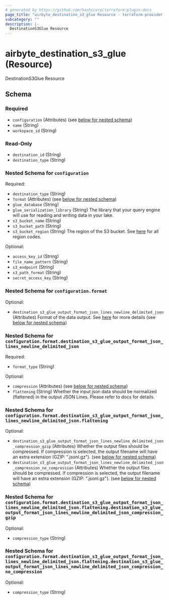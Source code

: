 ```yaml
---
# generated by https://github.com/hashicorp/terraform-plugin-docs
page_title: "airbyte_destination_s3_glue Resource - terraform-provider-airbyte-new"
subcategory: ""
description: |-
  DestinationS3Glue Resource
---
```


# airbyte_destination_s3_glue (Resource)

DestinationS3Glue Resource



<!-- schema generated by tfplugindocs -->
## Schema

### Required

- `configuration` (Attributes) (see [below for nested schema](#nestedatt--configuration))
- `name` (String)
- `workspace_id` (String)

### Read-Only

- `destination_id` (String)
- `destination_type` (String)

<a id="nestedatt--configuration"></a>
### Nested Schema for `configuration`

Required:

- `destination_type` (String)
- `format` (Attributes) (see [below for nested schema](#nestedatt--configuration--format))
- `glue_database` (String)
- `glue_serialization_library` (String) The library that your query engine will use for reading and writing data in your lake.
- `s3_bucket_name` (String)
- `s3_bucket_path` (String)
- `s3_bucket_region` (String) The region of the S3 bucket. See <a href="https://docs.aws.amazon.com/AWSEC2/latest/UserGuide/using-regions-availability-zones.html#concepts-available-regions">here</a> for all region codes.

Optional:

- `access_key_id` (String)
- `file_name_pattern` (String)
- `s3_endpoint` (String)
- `s3_path_format` (String)
- `secret_access_key` (String)

<a id="nestedatt--configuration--format"></a>
### Nested Schema for `configuration.format`

Optional:

- `destination_s3_glue_output_format_json_lines_newline_delimited_json` (Attributes) Format of the data output. See <a href="https://docs.airbyte.com/integrations/destinations/s3/#supported-output-schema">here</a> for more details (see [below for nested schema](#nestedatt--configuration--format--destination_s3_glue_output_format_json_lines_newline_delimited_json))

<a id="nestedatt--configuration--format--destination_s3_glue_output_format_json_lines_newline_delimited_json"></a>
### Nested Schema for `configuration.format.destination_s3_glue_output_format_json_lines_newline_delimited_json`

Required:

- `format_type` (String)

Optional:

- `compression` (Attributes) (see [below for nested schema](#nestedatt--configuration--format--destination_s3_glue_output_format_json_lines_newline_delimited_json--compression))
- `flattening` (String) Whether the input json data should be normalized (flattened) in the output JSON Lines. Please refer to docs for details.

<a id="nestedatt--configuration--format--destination_s3_glue_output_format_json_lines_newline_delimited_json--compression"></a>
### Nested Schema for `configuration.format.destination_s3_glue_output_format_json_lines_newline_delimited_json.flattening`

Optional:

- `destination_s3_glue_output_format_json_lines_newline_delimited_json_compression_gzip` (Attributes) Whether the output files should be compressed. If compression is selected, the output filename will have an extra extension (GZIP: ".jsonl.gz"). (see [below for nested schema](#nestedatt--configuration--format--destination_s3_glue_output_format_json_lines_newline_delimited_json--flattening--destination_s3_glue_output_format_json_lines_newline_delimited_json_compression_gzip))
- `destination_s3_glue_output_format_json_lines_newline_delimited_json_compression_no_compression` (Attributes) Whether the output files should be compressed. If compression is selected, the output filename will have an extra extension (GZIP: ".jsonl.gz"). (see [below for nested schema](#nestedatt--configuration--format--destination_s3_glue_output_format_json_lines_newline_delimited_json--flattening--destination_s3_glue_output_format_json_lines_newline_delimited_json_compression_no_compression))

<a id="nestedatt--configuration--format--destination_s3_glue_output_format_json_lines_newline_delimited_json--flattening--destination_s3_glue_output_format_json_lines_newline_delimited_json_compression_gzip"></a>
### Nested Schema for `configuration.format.destination_s3_glue_output_format_json_lines_newline_delimited_json.flattening.destination_s3_glue_output_format_json_lines_newline_delimited_json_compression_gzip`

Optional:

- `compression_type` (String)


<a id="nestedatt--configuration--format--destination_s3_glue_output_format_json_lines_newline_delimited_json--flattening--destination_s3_glue_output_format_json_lines_newline_delimited_json_compression_no_compression"></a>
### Nested Schema for `configuration.format.destination_s3_glue_output_format_json_lines_newline_delimited_json.flattening.destination_s3_glue_output_format_json_lines_newline_delimited_json_compression_no_compression`

Optional:

- `compression_type` (String)


